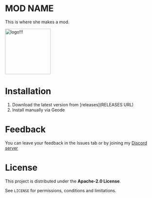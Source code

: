 # MOD NAME
This is where she makes a mod.

<img src="logo.png" width="150" alt="logo!!!" />

# Installation
1) Download the latest version from [releases](RELEASES URL)
2) Install manually via Geode

# Feedback
You can leave your feedback in the Issues tab or by joining my [Discord server](https://discord.com/invite/4vqtjfdhTk)

# License
This project is distributed under the **Apache-2.0 License**.

See `LICENSE` for permissions, conditions and limitations.